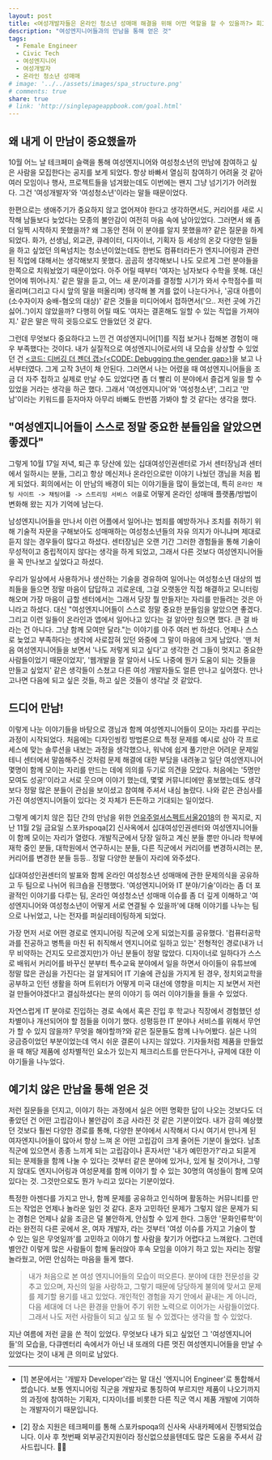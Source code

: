 ```yaml
---
layout: post
title: <여성개발자들은 온라인 청소년 성매매 해결을 위해 어떤 역할을 할 수 있을까?> 회고
description: "여성엔지니어들과의 만남을 통해 얻은 것"
tags:
  - Female Engineer
  - Civic Tech
  - 여성엔지니어
  - 여성개발자
  - 온라인 청소년 성매매
# image: '../../assets/images/spa_structure.png'
# comments: true
share: true
# link: 'http://singlepageappbook.com/goal.html'
---
```


## 왜 내게 이 만남이 중요했을까

10월 어느 날 테크페미 슬랙을 통해 여성엔지니어와 여성청소년의 만남에 참여하고 싶은 사람을 모집한다는 공지를 보게 되었다. 항상 바빠서 열심히 참여하기 어려울 것 같아 여러 모임이나 행사, 프로젝트들을 넘겨왔는데도 이번에는 왠지 그냥 넘기기가 어려웠다. 그건 '여성개발자'와 '여성청소년'이라는 말들 때문이었다.

한편으로는 생애주기가 중요하지 않고 없어져야 한다고 생각하면서도, 커리어를 새로 시작해 남들보다 늦었다는 모종의 불안감이 여전히 마음 속에 남아있었다. 그러면서 왜 좀 더 일찍 시작하지 못했을까? 왜 그동안 전혀 이 분야를 알지 못했을까? 같은 질문을 하게 되었다. 화가, 선생님, 외교관, 큐레이터, 디자이너, 기획자 등 세상의 온갖 다양한 일들을 하고 싶었던 의욕넘치는 청소년이었는데도 한번도 컴퓨터라든가 엔지니어링과 관련된 직업에 대해서는 생각해보지 못했다. 곰곰히 생각해보니 나도 모르게 그런 분야들을 한쪽으로 치워놨었기 때문이었다. 아주 어릴 때부터 '여자는 남자보다 수학을 못해. 대신 언어에 뛰어나지.' 같은 말을 듣고, 어느 새 문/이과를 결정할 시기가 와서 수학점수를 떠올리며(그리고 다시 앞의 말을 떠올리며) 생각해 볼 겨를 없이 나눈다거나, '공대 아름이(소수자이자 숭배-혐오의 대상)' 같은 것들을 미디어에서 접하면서('으.. 저런 곳에 가긴 싫어..')이지 않았을까? 다행히 어릴 때도 '여자는 결혼해도 일할 수 있는 직업을 가져야지.' 같은 말은 딱히 귓등으로도 안들었던 것 같다.

그런데 무엇보다 중요하다고 느낀 건 여성엔지니어[1]를 직접 보거나 접해본 경험이 매우 부족했다는 것이다. 내가 실질적으로 여성엔지니어로서의 내 모습을 상상할 수 있었던 건 [<코드: 디버깅 더 젠더 갭>(<CODE: Debugging the gender gap>)](https://ko.wikipedia.org/wiki/%EC%BD%94%EB%93%9C:_%EB%94%94%EB%B2%84%EA%B9%85_%EB%8D%94_%EC%A0%A0%EB%8D%94_%EA%B0%AD)을 보고 나서부터였다. 그게 고작 3년이 채 안된다. 그러면서 나는 어렸을 때 여성엔지니어들을 조금 더 자주 접하고 실제로 만날 수도 있었다면 좀 더 빨리 이 분야에서 즐겁게 일을 할 수 있었을 거라는 생각을 하곤 했다. 그래서 '여성엔지니어'와 '여성청소년', 그리고 '만남'이라는 키워드를 듣자마자 아무리 바빠도 한번쯤 가봐야 할 것 같다는 생각을 했다.

## "여성엔지니어들이 스스로 정말 중요한 분들임을 알았으면 좋겠다"

그렇게 10월 17일 저녁, 퇴근 후 당산에 있는 십대여성인권센터로 가서 센터장님과 센터에서 일하시는 분들, 그리고 항상 메신저나 온라인으로만 이야기 나눴던 갱님을 처음 뵙게 되었다. 회의에서는 이 만남의 배경이 되는 이야기들을 많이 들었는데, 특히 `온라인 채팅 사이트 -> 채팅어플 -> 스트리밍 서비스 어플`로 어떻게 온라인 성매매 플랫폼/방법이 변화해 왔는 지가 기억에 남는다.

남성엔지니어들을 만나서 이런 어플에서 일어나는 범죄를 예방하거나 조치를 취하기 위해 기술적 자문을 구해보아도 성매매하는 여성청소년들의 자유 의지가 아니냐며 제대로 듣지 않는 경우들이 많다고 하셨다. 센터장님은 오랜 기간 그러한 경험들을 통해 기술이 무성적이고 중립적이지 않다는 생각을 하게 되었고, 그래서 다른 것보다 여성엔지니어들을 꼭 만나보고 싶었다고 하셨다.

우리가 일상에서 사용하거나 생산하는 기술을 경유하여 일어나는 여성청소년 대상의 범죄들을 들으면 정말 마음이 답답하고 괴로운데, 그걸 오랫동안 직접 해결하고 모니터링 해오며 가장 마음이 급할 센터에서는 그래서 당장 뭘 만들자!는 자리를 만들려는 것은 아니라고 하셨다. 대신 "여성엔지니어들이 스스로 정말 중요한 분들임을 알았으면 좋겠다. 그리고 이런 일들이 온라인과 앱에서 일어나고 있다는 걸 알아만 줬으면 했다. 큰 걸 바라는 건 아니다. 그냥 함께 모여만 달라."는 이야기를 아주 여러 번 하셨다. 언제나 스스로 늦었고 부족하다는 생각에 사로잡혀 있던 와중에 그 말이 마음에 크게 남았다. '맨 처음 여성엔지니어들을 보면서 '나도 저렇게 되고 싶다'고 생각한 건 그들이 멋지고 중요한 사람들이었기 때문이었지', '웹개발을 잘 알아서 나도 나중에 뭔가 도움이 되는 것들을 만들고 싶었지' 같은 생각들이 스쳤고 다른 여성 개발자들도 얼른 만나고 싶어졌다. 만나고나면 다음에 되고 싶은 것들, 하고 싶은 것들이 생각날 것 같았다.

## 드디어 만남!

이렇게 나눈 이야기들을 바탕으로 갱님과 함께 여성엔지니어들이 모이는 자리를 꾸리는 과정이 시작되었다. 처음에는 디자인씽킹 방법론으로 특정 문제를 예시로 삼아 각 프로세스에 맞는 솔루션을 내보는 과정을 생각했으나, 워낙에 쉽게 풀기만은 어려운 문제일테니 센터에서 말씀해주신 것처럼 문제 해결에 대한 부담을 내려놓고 일단 여성엔지니어 몇명이 함께 모이는 자리를 만드는 데에 의의를 두기로 의견을 모았다. 처음에는 '5명만 모여도 성공!'이라고 서로 웃으며 이야기 했는데, 몇몇 커뮤니티에만 홍보했는데도 생각보다 정말 많은 분들이 관심을 보이셨고 참여해 주셔서 내심 놀랐다. 나와 같은 관심사를 가진 여성엔지니어들이 있다는 것 자체가 든든하고 기대되는 일이었다.

그렇게 예기치 않은 집단 간의 만남을 위한 [언유주얼서스펙트서울2018](https://theunusualsuspectsfestival.com/)의 한 꼭지로, 지난 11월 2일 금요일 스포카spoqa[2] 신사옥에서 십대여성인권센터와 여성엔지니어들이 함께 모이는 자리가 열렸다. 개발직군에서 당장 일하고 계신 분들 뿐만 아니라 학부에 재학 중인 분들, 대학원에서 연구하시는 분들, 다른 직군에서 커리어를 변경하시려는 분, 커리어를 변경한 분들 등등.. 정말 다양한 분들이 자리에 와주셨다.

십대여성인권센터의 발표와 함께 온라인 여성청소년 성매매에 관한 문제의식을 공유하고 두 팀으로 나뉘어 워크숍을 진행했다. '여성엔지니어와 IT 분야/기술'이라는 좀 더 포괄적인 이야기를 다루는 팀, 온라인 여성청소년 성매매 이슈를 좀 더 깊게 이해하고 '여성엔지니어와 여성청소년이 어떻게 서로 연결될 수 있을까'에 대해 이야기를 나누는 팀으로 나뉘었고, 나는 전자를 퍼실리테이팅하게 되었다.

가장 먼저 서로 어떤 경로로 엔지니어링 직군에 오게 되었는지를 공유했다. '컴퓨터공학과를 전공하고 병특을 마친 뒤 취직해서 엔지니어로 일하고 있는' 전형적인 경로(내가 너무 비약하는 건지도 모르겠지만)가 아닌 분들이 정말 많았다. 디자이너로 일하다가 스스로 배워서 커리어를 바꾸신 분부터 특수교육 분야에서 일을 하면서 아이들이 유튜브에 정말 많은 관심을 가진다는 걸 알게되어 IT 기술에 관심을 가지게 된 경우, 정치외교학을 공부하고 인턴 생활을 하며 트위터가 어떻게 미국 대선에 영향을 미치는 지 보면서 저런 걸 만들어야겠다!고 결심하셨다는 분의 이야기 등 여러 이야기들을 들을 수 있었다.

자연스럽게 IT 분야로 진입하는 경로 속에서 혹은 진입 후 학교나 직장에서 경험했던 성차별이나 개선되어야 할 점들을 이야기 했다. 성평등한 IT 분야나 서비스를 위해서 무언가 할 수 있지 않을까? 무엇을 해야할까?와 같은 질문들도 함께 나누어봤다. 실은 나의 궁금증이었던 부분이었는데 역시 쉬운 결론이 나지는 않았다. 기자들처럼 제품을 만들었을 때 해당 제품에 성차별적인 요소가 있는지 체크리스트를 만든다거나, 규제에 대한 이야기들을 나누었다.

## 예기치 않은 만남을 통해 얻은 것

저런 질문들을 던지고, 이야기 하는 과정에서 실은 어떤 명확한 답이 나오는 것보다도 더 좋았던 건 어떤 고립감이나 불안감이 조금 사라진 것 같은 기분이었다. 내가 감히 예상했던 것보다 훨씬 다양한 경로를 통해, 다양한 분야에서 시작해서 다시 여기서 만나게 된 여자엔지니어들이 많아서 항상 느껴 온 어떤 고립감이 크게 줄어든 기분이 들었다. 남초 직군에 있으면서 종종 느끼게 되는 고립감이나 혼자서만 '내가 예민한가?'라고 되묻게 되는 문제들을 함께 나눌 수 있다는 것부터 같은 분야에 있거나, 있게 될 것이거나, 그렇지 않대도 엔지니어링과 여성문제를 함께 이야기 할 수 있는 30명의 여성들이 함께 모여 있다는 것. 그것만으로도 뭔가 누리고 있다는 기분이었다.

특정한 아젠다를 가지고 만나, 함께 문제를 공유하고 인식하며 활동하는 커뮤니티를 만드는 작업은 언제나 놀라운 일인 것 같다. 혼자 고민하던 문제가 그렇지 않은 문제가 되는 경험은 언제나 삶을 조금은 덜 불안하게, 안심할 수 있게 한다. 그동안 '문화인류학'이라는 완전히 다른 곳에서 온, 여자 개발자, 라는 것부터 '여성 이슈를 가지고 기술이 할 수 있는 일은 무엇일까'를 고민하고 이야기 할 사람을 찾기가 어렵다고 느껴왔다. 그런데 별안간 이렇게 많은 사람들이 함께 둘러앉아 후속 모임을 이야기 하고 있는 자리는 정말 놀라웠고, 어떤 안심하는 마음을 들게 했다.

> 내가 처음으로 본 여성 엔지니어들의 모습이 떠오른다. 분야에 대한 전문성을 갖추고 있으며, 자신의 일을 사랑하고, 그렇기 때문에 당당하게 불의에 맞서고 문제를 제기할 용기를 내고 있었다. 개인적인 경험을 자기 안에서 끝내는 게 아니라, 다음 세대에 더 나은 환경을 만들어 주기 위한 노력으로 이어가는 사람들이었다.그래서 나도 저런 사람들이 되고 싶고 또 될 수 있겠다는 생각을 할 수 있었다.

지난 여름에 저런 글을 쓴 적이 있었다. 무엇보다 내가 되고 싶었던 그 '여성엔지니어들'의 모습을, 다큐멘터리 속에서가 아닌 내 또래의 다른 멋진 여성엔지니어들을 만날 수 있었다는 것이 내게 큰 의미로 남았다.

----

* [1] 본문에서는 '개발자 Developer'라는 말 대신 '엔지니어 Engineer'로 통합해서 썼습니다. 보통 엔지니어링 직군을 개발자로 통칭하여 부르지만 제품이 나오기까지의 과정에 참여하는 기획자, 디자이너를 비롯한 다른 직군 역시 제품 개발에 기여하는 개발자이기 때문입니다.

* [2] 장소 지원은 테크페미를 통해 스포카spoqa의 신사옥 사내카페에서 진행되었습니다. 이사 후 첫번째 외부공간지원이라 정신없으셨을텐데도 많은 도움을 주셔서 감사드립니다. 🙏🏼